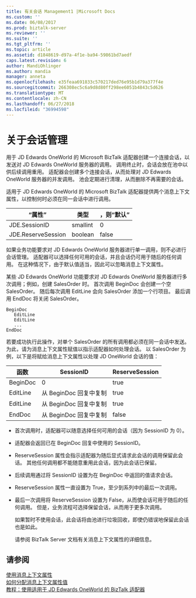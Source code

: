 ```yaml
---
title: 有关会话 Management1 |Microsoft Docs
ms.custom: ''
ms.date: 06/08/2017
ms.prod: biztalk-server
ms.reviewer: ''
ms.suite: ''
ms.tgt_pltfrm: ''
ms.topic: article
ms.assetid: d1848619-d97a-4f1e-ba94-59861bd7aedf
caps.latest.revision: 6
author: MandiOhlinger
ms.author: mandia
manager: anneta
ms.openlocfilehash: e35feaa691833c570217ded76e95b1d79a377f4e
ms.sourcegitcommit: 266308ec5c6a9d8d80ff298ee6051b4843c5d626
ms.translationtype: MT
ms.contentlocale: zh-CN
ms.lasthandoff: 06/27/2018
ms.locfileid: "36994598"
---
```

# <a name="about-session-management"></a>关于会话管理
用于 JD Edwards OneWorld 的 Microsoft BizTalk 适配器创建一个连接会话，以发送对 JD Edwards OneWorld 服务器的调用。 调用终止时，会话会放在池中以供后续调用重用。 适配器会创建多个连接会话，从而处理对 JD Edwards OneWorld 服务器的并发调用。 池会定期进行清理，从而删除不再需要的会话。  
  
 适用于 JD Edwards OneWorld 的 Microsoft BizTalk 适配器提供两个消息上下文属性，以控制何时必须在同一会话中进行调用。  
  
|“属性”|类型|，则“默认”|  
|----------|----------|-------------|  
|JDE.SessionID|smallint|0|  
|JDE.ReserveSession|boolean|false|  
  
 如果业务功能要求对 JD Edwards OneWorld 服务器进行单一调用，则不必进行会话管理。 适配器可以选择任何可用的会话，并且会话仍可用于随后的任何调用。 在这种情况下，由于默认值适当，因此可以忽略消息上下文属性。  
  
 某些 JD Edwards OneWorld 功能要求对 JD Edwards OneWorld 服务器进行多次调用；例如，创建 SalesOrder 时。 首次调用 BeginDoc 会创建一个空 SalesOrder。 随后每次调用 EditLine 会向 SalesOrder 添加一个行项目。 最后调用 EndDoc 将关闭 SalesOrder。  
  
```  
BeginDoc  
   EditLine  
   EditLine  
   ...  
EndDoc  
```  
  
 若要成功执行此操作，对单个 SalesOrder 的所有调用都必须在同一会话中发送。 为此，请为消息上下文属性赋值以指示适配器如何处理会话。 以 SalesOrder 为例，以下是将赋给消息上下文属性以处理 JD OneWorld 会话的值：  
  
|函数|SessionID|ReserveSession|  
|--------------|---------------|--------------------|  
|BeginDoc|0|true|  
|EditLine|从 BeginDoc 回复中复制|true|  
|EditLine|从 BeginDoc 回复中复制|true|  
|EndDoc|从 BeginDoc 回复中复制|false|  
  
- 首次调用时，适配器可以随意选择任何可用的会话（因为 SessionID 为 0）。  
  
- 适配器会返回已在 BeginDoc 回复中使用的 SessionID。  
  
- ReserveSession 属性会指示适配器为随后显式请求此会话的调用保留此会话。 其他任何调用都不能随意重用此会话，因为此会话已保留。  
  
- 后续调用通过将 SessionID 设置为在 BeginDoc 中返回的值请求会话。  
  
- ReserveSession 属性一直设置为 True，至少到系列中的最后一次调用。  
  
- 最后一次调用将 ReserveSession 设置为 False，从而使会话可用于随后的任何调用。 但是，业务流程可选择保留会话，从而用于更多次调用。  
  
  如果暂时不使用会话，此会话将由池进行垃圾回收，即使仍错误地保留此会话也是如此。  
  
  请参阅 BizTalk Server 文档有关消息上下文属性的详细信息。  
  
## <a name="see-also"></a>请参阅  
 [使用消息上下文属性](../core/using-message-context-properties2.md)   
 [如何分配消息上下文属性值](../core/how-to-assign-message-context-property-values2.md)   
 [教程：使用适用于 JD Edwards OneWorld 的 BizTalk 适配器](../core/tutorial-using-the-biztalk-adapter-for-jd-edwards-oneworld.md)